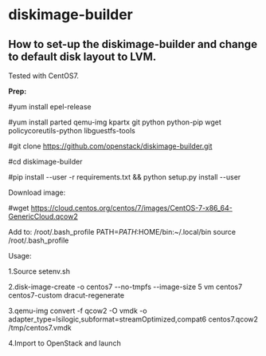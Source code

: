 # diskimage-builder

## How to set-up the diskimage-builder and change to default disk layout to LVM.
Tested with CentOS7.

**Prep:**

#yum install epel-release 

#yum install parted qemu-img kpartx git python python-pip wget policycoreutils-python libguestfs-tools 

#git clone https://github.com/openstack/diskimage-builder.git

#cd diskimage-builder

#pip install --user -r requirements.txt && python setup.py install --user

Download image:

#wget https://cloud.centos.org/centos/7/images/CentOS-7-x86_64-GenericCloud.qcow2

Add to: /root/.bash_profile
PATH=$PATH:$HOME/bin:~/.local/bin
source /root/.bash_profile


Usage:

1.Source setenv.sh

2.disk-image-create -o centos7 --no-tmpfs --image-size 5 vm centos7 centos7-custom dracut-regenerate

3.qemu-img convert -f qcow2 -O vmdk -o adapter_type=lsilogic,subformat=streamOptimized,compat6 centos7.qcow2 /tmp/centos7.vmdk

4.Import to OpenStack and launch

